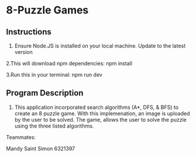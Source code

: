 # 8-Puzzle Games

## Instructions

1. Ensure Node.JS is installed on your local machine. Update to the latest  version

2.This will download npm dependencies: npm install

3.Run this in your terminal: npm run dev


## Program Description

1. This application incorporated search algorithms (A*, DFS, & BFS) to create an 8 puzzle game. With this implemenation, an image is uploaded by the user to be solved. The game, allows the user to solve the puzzle using the three listed algorithms.


Teammates:

Mandy Saint Simon 6321397
